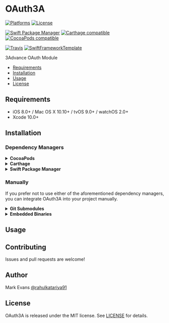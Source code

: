 # OAuth3A

[![Platforms](https://img.shields.io/cocoapods/p/OAuth3A.svg)](https://cocoapods.org/pods/OAuth3A)
[![License](https://img.shields.io/cocoapods/l/OAuth3A.svg)](https://raw.githubusercontent.com/mevansjr/OAuth3A/master/LICENSE)

[![Swift Package Manager](https://img.shields.io/badge/Swift%20Package%20Manager-compatible-brightgreen.svg)](https://github.com/apple/swift-package-manager)
[![Carthage compatible](https://img.shields.io/badge/Carthage-compatible-4BC51D.svg?style=flat)](https://github.com/Carthage/Carthage)
[![CocoaPods compatible](https://img.shields.io/cocoapods/v/OAuth3A.svg)](https://cocoapods.org/pods/OAuth3A)

[![Travis](https://img.shields.io/travis/mevansjr/OAuth3A/master.svg)](https://travis-ci.org/mevansjr/OAuth3A/branches)
[![SwiftFrameworkTemplate](https://img.shields.io/badge/SwiftFramework-Template-red.svg)](http://github.com/RahulKatariya/SwiftFrameworkTemplate)

3Advance OAuth Module

- [Requirements](#requirements)
- [Installation](#installation)
- [Usage](#usage)
- [License](#license)

## Requirements

- iOS 8.0+ / Mac OS X 10.10+ / tvOS 9.0+ / watchOS 2.0+
- Xcode 10.0+

## Installation

### Dependency Managers
<details>
  <summary><strong>CocoaPods</strong></summary>

[CocoaPods](http://cocoapods.org) is a dependency manager for Cocoa projects. You can install it with the following command:

```bash
$ gem install cocoapods
```

To integrate OAuth3A into your Xcode project using CocoaPods, specify it in your `Podfile`:

```ruby
source 'https://github.com/CocoaPods/Specs.git'
platform :ios, '8.0'
use_frameworks!

pod 'OAuth3A', '~> 0.0.1'
```

Then, run the following command:

```bash
$ pod install
```

</details>

<details>
  <summary><strong>Carthage</strong></summary>

[Carthage](https://github.com/Carthage/Carthage) is a decentralized dependency manager that automates the process of adding frameworks to your Cocoa application.

You can install Carthage with [Homebrew](http://brew.sh/) using the following command:

```bash
$ brew update
$ brew install carthage
```

To integrate OAuth3A into your Xcode project using Carthage, specify it in your `Cartfile`:

```ogdl
github "mevansjr/OAuth3A" ~> 0.0.1
```

</details>

<details>
  <summary><strong>Swift Package Manager</strong></summary>

To use OAuth3A as a [Swift Package Manager](https://swift.org/package-manager/) package just add the following in your Package.swift file.

``` swift
// swift-tools-version:4.2

import PackageDescription

let package = Package(
    name: "HelloOAuth3A",
    dependencies: [
        .package(url: "https://github.com/mevansjr/OAuth3A.git", .upToNextMajor(from: "0.0.1"))
    ],
    targets: [
        .target(name: "HelloOAuth3A", dependencies: ["OAuth3A"])
    ]
)
```
</details>

### Manually

If you prefer not to use either of the aforementioned dependency managers, you can integrate OAuth3A into your project manually.

<details>
  <summary><strong>Git Submodules</strong></summary><p>

- Open up Terminal, `cd` into your top-level project directory, and run the following command "if" your project is not initialized as a git repository:

```bash
$ git init
```

- Add OAuth3A as a git [submodule](http://git-scm.com/docs/git-submodule) by running the following command:

```bash
$ git submodule add https://github.com/mevansjr/OAuth3A.git
$ git submodule update --init --recursive
```

- Open the new `OAuth3A` folder, and drag the `OAuth3A.xcodeproj` into the Project Navigator of your application's Xcode project.

    > It should appear nested underneath your application's blue project icon. Whether it is above or below all the other Xcode groups does not matter.

- Select the `OAuth3A.xcodeproj` in the Project Navigator and verify the deployment target matches that of your application target.
- Next, select your application project in the Project Navigator (blue project icon) to navigate to the target configuration window and select the application target under the "Targets" heading in the sidebar.
- In the tab bar at the top of that window, open the "General" panel.
- Click on the `+` button under the "Embedded Binaries" section.
- You will see two different `OAuth3A.xcodeproj` folders each with two different versions of the `OAuth3A.framework` nested inside a `Products` folder.

    > It does not matter which `Products` folder you choose from.

- Select the `OAuth3A.framework`.

- And that's it!

> The `OAuth3A.framework` is automagically added as a target dependency, linked framework and embedded framework in a copy files build phase which is all you need to build on the simulator and a device.

</p></details>

<details>
  <summary><strong>Embedded Binaries</strong></summary><p>

- Download the latest release from https://github.com/mevansjr/OAuth3A/releases
- Next, select your application project in the Project Navigator (blue project icon) to navigate to the target configuration window and select the application target under the "Targets" heading in the sidebar.
- In the tab bar at the top of that window, open the "General" panel.
- Click on the `+` button under the "Embedded Binaries" section.
- Add the downloaded `OAuth3A.framework`.
- And that's it!

</p></details>

## Usage

## Contributing

Issues and pull requests are welcome!

## Author

Mark Evans [@rahulkatariya91](https://twitter.com/rahulkatariya91)

## License

OAuth3A is released under the MIT license. See [LICENSE](https://github.com/mevansjr/OAuth3A/blob/master/LICENSE) for details.

